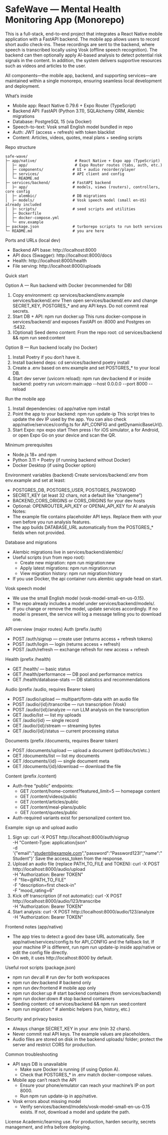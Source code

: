 # SafeWave — Mental Health Monitoring App (Monorepo)

This is a full-stack, end-to-end project that integrates a React Native mobile application with a FastAPI backend. The mobile app allows users to record short audio check-ins. These recordings are sent to the backend, where speech is transcribed locally using Vosk (offline speech recognition). The backend can then optionally apply AI-based analysis to detect potential risk signals in the content. In addition, the system delivers supportive resources such as videos and articles to the user.

All components—the mobile app, backend, and supporting services—are maintained within a single monorepo, ensuring seamless local development and deployment.

What’s inside
- Mobile app: React Native 0.79.6 + Expo Router (TypeScript)
- Backend API: FastAPI (Python 3.11), SQLAlchemy ORM, Alembic migrations
- Database: PostgreSQL 15 (via Docker)
- Speech-to-text: Vosk small English model bundled in repo
- Auth: JWT (access + refresh) with token blacklist
- Content: Articles, videos, quotes, meal plans + seeding scripts

Repo structure
```
safe-wave/
├─ app/native/                 # React Native + Expo app (TypeScript)
│  ├─ app/                     # Expo Router routes (tabs, auth, etc.)
│  ├─ components/             # UI + audio recorder/player
│  ├─ services/               # API client and config
│  └─ README.md
├─ services/backend/          # FastAPI backend
│  ├─ app/                    # models, views (routers), controllers, core config
│  ├─ alembic/                # DB migrations
│  ├─ models/                 # Vosk speech model (small en-US) already included
│  ├─ scripts/                # seed scripts and utilities
│  ├─ Dockerfile
│  ├─ docker-compose.yml
│  └─ env.example
├─ package.json               # turborepo scripts to run both services
└─ README.md                  # you are here
```

Ports and URLs (local dev)
- Backend API base: http://localhost:8000
- API docs (Swagger): http://localhost:8000/docs
- Health: http://localhost:8000/health
- File serving: http://localhost:8000/uploads

Quick start

Option A — Run backend with Docker (recommended for DB)
1) Copy environment:
   cp services/backend/env.example services/backend/.env
   Then open services/backend/.env and change SECRET_KEY, POSTGRES_* and any API keys. Do not commit real secrets.
2) Start DB + API:
   npm run docker:up
   This runs docker-compose in services/backend/ and exposes FastAPI on :8000 and Postgres on :5432.
3) (Optional) Seed demo content:
   From the repo root:
   cd services/backend && npm run seed:content

Option B — Run backend locally (no Docker)
1) Install Poetry if you don’t have it.
2) Install backend deps:
   cd services/backend
   poetry install
3) Create a .env based on env.example and set POSTGRES_* to your local DB.
4) Start dev server (uvicorn reload):
   npm run dev:backend      # or inside backend: poetry run uvicorn main:app --host 0.0.0.0 --port 8000 --reload

Run the mobile app
1) Install dependencies:
   cd app/native
   npm install
2) Point the app to your backend:
   npm run update-ip
   This script tries to update the dev IP used by the app. You can also check app/native/services/config.ts for API_CONFIG and getDynamicBaseUrl().
3) Start Expo:
   npx expo start
   Then press i for iOS simulator, a for Android, or open Expo Go on your device and scan the QR.

Minimum prerequisites
- Node.js 18+ and npm
- Python 3.11 + Poetry (if running backend without Docker)
- Docker Desktop (if using Docker option)

Environment variables (backend)
Create services/backend/.env from env.example and set at least:
- POSTGRES_DB, POSTGRES_USER, POSTGRES_PASSWORD
- SECRET_KEY (at least 32 chars, not a default like “changeme”)
- BACKEND_CORS_ORIGINS or CORS_ORIGINS for your dev hosts
- Optional: OPENROUTER_API_KEY or OPENAI_API_KEY for AI analysis
Notes:
- The example file contains placeholder API keys. Replace them with your own before you run analysis features.
- The app builds DATABASE_URL automatically from the POSTGRES_* fields when not provided.

Database and migrations
- Alembic migrations live in services/backend/alembic/
- Useful scripts (run from repo root):
  - Create new migration: npm run migration:new
  - Apply latest migrations: npm run migration:run
  - View migration history: npm run migration:history
- If you use Docker, the api container runs alembic upgrade head on start.

Vosk speech model
- We use the small English model (vosk-model-small-en-us-0.15).
- The repo already includes a model under services/backend/models/.
- If you change or remove the model, update services accordingly. If no model is present, the service will log a message telling you to download one.

API overview (major routes)
Auth (prefix /auth)
- POST /auth/signup — create user (returns access + refresh tokens)
- POST /auth/login — login (returns access + refresh)
- POST /auth/refresh — exchange refresh for new access + refresh

Health (prefix /health)
- GET /health/ — basic status
- GET /health/performance — DB pool and performance metrics
- GET /health/database-stats — DB statistics and recommendations

Audio (prefix /audio, requires Bearer token)
- POST /audio/upload — multipart/form-data with an audio file
- POST /audio/{id}/transcribe — run transcription (Vosk)
- POST /audio/{id}/analyze — run LLM analysis on the transcription
- GET  /audio/list — list my uploads
- GET  /audio/{id} — single record
- GET  /audio/{id}/stream — streaming bytes
- GET  /audio/{id}/status — current processing status

Documents (prefix /documents, requires Bearer token)
- POST /documents/upload — upload a document (pdf/doc/txt/etc.)
- GET  /documents/list — list my documents
- GET  /documents/{id} — single document meta
- GET  /documents/{id}/download — download the file

Content (prefix /content)
- Auth-free “public” endpoints:
  - GET /content/home-content?featured_limit=5 — homepage content
  - GET /content/videos/public
  - GET /content/articles/public
  - GET /content/meal-plans/public
  - GET /content/quotes/public
- Auth-required variants exist for personalized content too.

Example: sign up and upload audio
1) Sign up:
   curl -X POST http://localhost:8000/auth/signup \
     -H "Content-Type: application/json" \
     -d '{"email":"student@example.com","password":"Password123!","name":"Student"}'
   Save the access_token from the response.
2) Upload an audio file (replace PATH_TO_FILE and TOKEN):
   curl -X POST http://localhost:8000/audio/upload \
     -H "Authorization: Bearer TOKEN" \
     -F "file=@PATH_TO_FILE" \
     -F "description=first check-in" \
     -F "mood_rating=6"
3) Kick off transcription (if not automatic):
   curl -X POST http://localhost:8000/audio/123/transcribe \
     -H "Authorization: Bearer TOKEN"
4) Start analysis:
   curl -X POST http://localhost:8000/audio/123/analyze \
     -H "Authorization: Bearer TOKEN"

Frontend notes (app/native)
- The app tries to detect a good dev base URL automatically. See app/native/services/config.ts for API_CONFIG and the fallback list. If your machine IP is different, run npm run update-ip inside app/native or edit the config file directly.
- On web, it uses http://localhost:8000 by default.

Useful root scripts (package.json)
- npm run dev:all         # run dev for both workspaces
- npm run dev:backend     # backend only
- npm run dev:frontend    # mobile app only
- npm run docker:up       # start backend containers (from services/backend)
- npm run docker:down     # stop backend containers
- Seeding content: cd services/backend && npm run seed:content
- npm run migration:*     # alembic helpers (run, history, etc.)

Security and privacy basics
- Always change SECRET_KEY in your .env (min 32 chars).
- Never commit real API keys. The example values are placeholders.
- Audio files are stored on disk in the backend uploads/ folder; protect the server and restrict CORS for production.

Common troubleshooting
- API says DB is unavailable
  - Make sure Docker is running (if using Option A).
  - Check that POSTGRES_* in .env match docker-compose values.
- Mobile app can’t reach the API
  - Ensure your phone/emulator can reach your machine’s IP on port 8000.
  - Run npm run update-ip in app/native.
- Vosk errors about missing model
  - Verify services/backend/models/vosk-model-small-en-us-0.15 exists. If not, download a model and update the path.

License
Academic/learning use. For production, harden security, secrets management, and infra before deploying.

